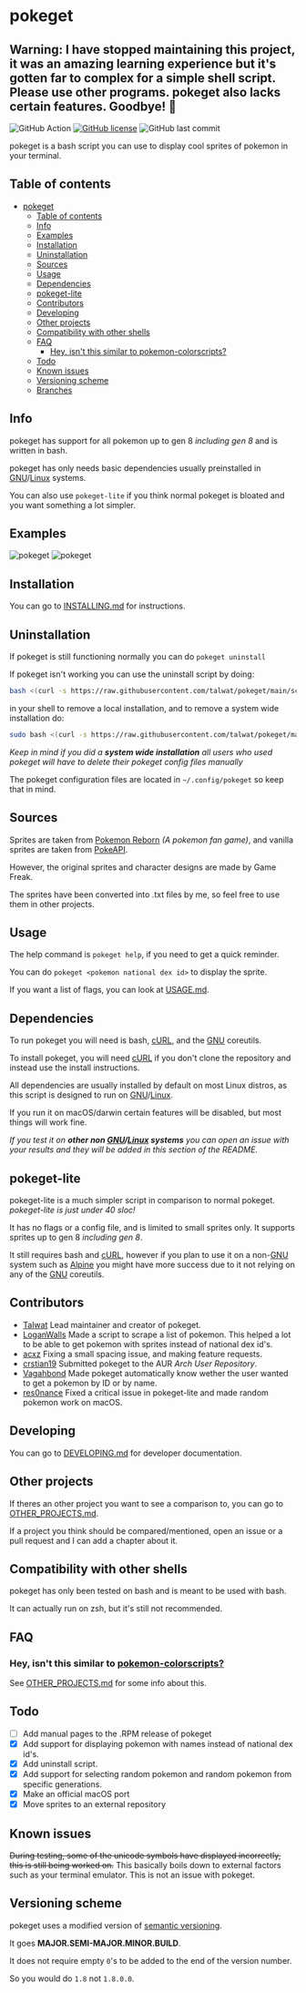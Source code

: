 # pokeget

## Warning: I have stopped maintaining this project, it was an amazing learning experience but it's gotten far to complex for a simple shell script. Please use other programs. pokeget also lacks certain features. Goodbye! 👋

![GitHub Action](https://img.shields.io/github/workflow/status/talwat/pokeget/pre-commit)
[![GitHub license](https://img.shields.io/github/license/talwat/pokeget)](https://github.com/talwat/pokeget)
![GitHub last commit](https://img.shields.io/github/last-commit/talwat/pokeget)

pokeget is a bash script you can use to display cool sprites of pokemon in your terminal.

## Table of contents

- [pokeget](#pokeget)
  - [Table of contents](#table-of-contents)
  - [Info](#info)
  - [Examples](#examples)
  - [Installation](#installation)
  - [Uninstallation](#uninstallation)
  - [Sources](#sources)
  - [Usage](#usage)
  - [Dependencies](#dependencies)
  - [pokeget-lite](#pokeget-lite)
  - [Contributors](#contributors)
  - [Developing](#developing)
  - [Other projects](#other-projects)
  - [Compatibility with other shells](#compatibility-with-other-shells)
  - [FAQ](#faq)
    - [Hey, isn't this similar to pokemon-colorscripts?](#hey-isnt-this-similar-to-pokemon-colorscripts)
  - [Todo](#todo)
  - [Known issues](#known-issues)
  - [Versioning scheme](#versioning-scheme)
  - [Branches](#branches)

## Info

pokeget has support for all pokemon up to gen 8 *including gen 8* and is written in bash.

pokeget has only needs basic dependencies usually preinstalled in [GNU](https://www.gnu.org/)/[Linux](https://kernel.org/) systems.

You can also use `pokeget-lite` if you think normal pokeget is bloated and you want something a lot simpler.

## Examples

![pokeget](https://github.com/talwat/pokeget/raw/main/examples/small1.png)
![pokeget](https://github.com/talwat/pokeget/raw/main/examples/big1.png)

## Installation

You can go to [INSTALLING.md](INSTALLING.md) for instructions.

## Uninstallation

If pokeget is still functioning normally you can do `pokeget uninstall`

If pokeget isn't working you can use the uninstall script by doing:

```bash
bash <(curl -s https://raw.githubusercontent.com/talwat/pokeget/main/scripts/uninstall.sh)
```

in your shell to remove a local installation, and to remove a system wide installation do:

```bash
sudo bash <(curl -s https://raw.githubusercontent.com/talwat/pokeget/main/scripts/uninstall.sh)
```

*Keep in mind if you did a **system wide installation** all users who used pokeget will have to delete their pokeget config files manually*

The pokeget configuration files are located in `~/.config/pokeget` so keep that in mind.

## Sources

Sprites are taken from [Pokemon Reborn](https://www.rebornevo.com/) *(A pokemon fan game)*, and vanilla sprites are taken from [PokeAPI](https://github.com/PokeAPI/sprites).

However, the original sprites and character designs are made by Game Freak.

The sprites have been converted into .txt files by me, so feel free to use them in other projects.

## Usage

The help command is `pokeget help`, if you need to get a quick reminder.

You can do `pokeget <pokemon national dex id>` to display the sprite.

If you want a list of flags, you can look at [USAGE.md](USAGE.md).

## Dependencies

To run pokeget you will need is bash, [cURL](https://curl.se/), and the [GNU](https://www.gnu.org/) coreutils.

To install pokeget, you will need [cURL](https://curl.se/) if you don't clone the repository and instead use the install instructions.

All dependencies are usually installed by default on most Linux distros, as this script is designed to run on [GNU](https://www.gnu.org/)/[Linux](https://kernel.org/).

If you run it on macOS/darwin certain features will be disabled, but most things will work fine.

*If you test it on **other non [GNU](https://www.gnu.org/)/[Linux](https://kernel.org/) systems** you can open an issue with your results and they will be added in this section of the README.*

## pokeget-lite

pokeget-lite is a much simpler script in comparison to normal pokeget.
*pokeget-lite is just under 40 sloc!*

It has no flags or a config file, and is limited to small sprites only. It supports sprites up to gen 8 *including gen 8*.

It still requires bash and [cURL](https://curl.se/), however if you plan to use it on a non-[GNU](https://www.gnu.org/) system such as [Alpine](https://alpinelinux.org/) you might have more success due to it not relying on any of the [GNU](https://www.gnu.org/) coreutils.

## Contributors

- [Talwat](https://github.com/talwat) Lead maintainer and creator of pokeget.
- [LoganWalls](https://github.com/LoganWalls) Made a script to scrape a list of pokemon.
This helped a lot to be able to get pokemon with sprites instead of national dex id's.
- [acxz](https://github.com/acxz) Fixing a small spacing issue, and making feature requests.
- [crstian19](https://github.com/crstian19) Submitted pokeget to the AUR *Arch User Repository*.
- [Vagahbond](https://github.com/Vagahbond) Made pokeget automatically know wether the user wanted to get a pokemon by ID or by name.
- [res0nance](https://github.com/res0nance) Fixed a critical issue in pokeget-lite and made random pokemon work on macOS.

## Developing

You can go to [DEVELOPING.md](DEVELOPING.md) for developer documentation.

## Other projects

If theres an other project you want to see a comparison to, you can go to [OTHER_PROJECTS.md](OTHER_PROJECTS.md).

If a project you think should be compared/mentioned, open an issue or a pull request and I can add a chapter about it.

## Compatibility with other shells

pokeget has only been tested on bash and is meant to be used with bash.

It can actually run on zsh, but it's still not recommended.

## FAQ

### Hey, isn't this similar to [pokemon-colorscripts?](https://gitlab.com/phoneybadger/pokemon-colorscripts/)

See [OTHER_PROJECTS.md](OTHER_PROJECTS.md#pokemon-colorscripts) for some info about this.

## Todo

- [ ] Add manual pages to the .RPM release of pokeget
- [x] Add support for displaying pokemon with names instead of national dex id's.
- [x] Add uninstall script.
- [x] Add support for selecting random pokemon and random pokemon from specific generations.
- [x] Make an official macOS port
- [x] Move sprites to an external repository

## Known issues

~~During testing, some of the unicode symbols have displayed incorrectly, this is still being worked on.~~
This basically boils down to external factors such as your terminal emulator. This is not an issue with pokeget.

## Versioning scheme

pokeget uses a modified version of [semantic versioning](https://semver.org/).

It goes **MAJOR.SEMI-MAJOR.MINOR.BUILD**.

It does not require empty `0`'s to be added to the end of the version number.

So you would do `1.8` not `1.8.0.0`.

